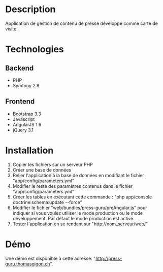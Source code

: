 # Description
Application de gestion de contenu de presse développé comme carte de visite.

# Technologies
## Backend
* PHP
* Symfony 2.8

## Frontend
* Bootstrap 3.3
* Javascript
* AngularJS 1.6
* jQuery 3.1

# Installation
1. Copier les fichiers sur un serveur PHP
2. Créer une base de données
3. Relier l'application à la base de données en modifiant le fichier "app/config/parameters.yml"
4. Modifier le reste des paramètres contenus dans le fichier "app/config/parameters.yml"
5. Créer les tables en exécutant cette commande : "php app/console doctrine:schema:update --force"
6. Modifier le fichier "web/bundles/press-guru/preAngular.js" pour indiquer si vous voulez utiliser le mode production ou le mode développement. Par défaut le mode production est activé.
7. Tester l'application en se rendant sur "http://nom_serveur/web/"

# Démo
Une démo est disponible à cette adresse: "http://press-guru.thomasgigon.ch".
